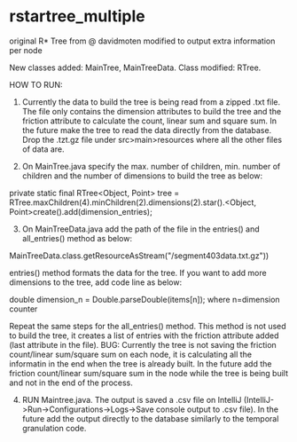 # rstartree_multiple
original R* Tree from @ davidmoten modified to output extra information per node

New classes added: MainTree, MainTreeData. Class modified: RTree.

HOW TO RUN:

1. Currently the data to build the tree is being read from a zipped .txt file. The file only contains the dimension attributes to build the tree and the friction attribute to calculate the count, linear sum and square sum. In the future make the tree to read the data directly from the database. Drop the .tzt.gz file under src>main>resources where all the other files of data are.

2. On MainTree.java specify the max. number of children, min. number of children and the number of dimensions to build the tree as below:

private static final RTree<Object, Point> tree = RTree.maxChildren(4).minChildren(2).dimensions(2).star().<Object, Point>create().add(dimension_entries);

3. On MainTreeData.java add the path of the file in the entries() and all_entries() method as below:

 MainTreeData.class.getResourceAsStream("/segment403data.txt.gz"))
 
 entries() method formats the data for the tree. If you want to add more dimensions to the tree, add code line as below:
 
 double dimension_n = Double.parseDouble(items[n]);   where n=dimension counter
 
 Repeat the same steps for the all_entries() method. This method is not used to build the tree, it creates a list of entries with the friction attribute added (last attribute in the file). 
 BUG: Currently the tree is not saving the friction count/linear sum/square sum on each node, it is calculating all the informatin in the end when the tree is already built. In the future add the friction count/linear sum/square sum in the node while the tree is being built and not in the end of the process. 
 
4. RUN Maintree.java. The output is saved a .csv file on IntelliJ (IntelliJ->Run->Configurations->Logs->Save console output to .csv file). In the future add the output directly to the database similarly to the temporal granulation code. 
